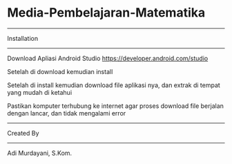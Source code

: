 # Media-Pembelajaran-Matematika

*************
Installation 
*************

Download Apliasi Android Studio https://developer.android.com/studio

Setelah di download kemudian install

Setelah di install kemudian download file aplikasi nya, dan extrak di tempat yang mudah di ketahui

Pastikan komputer terhubung ke internet agar proses download file berjalan dengan lancar, dan tidak mengalami error

**********
Created By
**********

Adi Murdayani, S.Kom.
